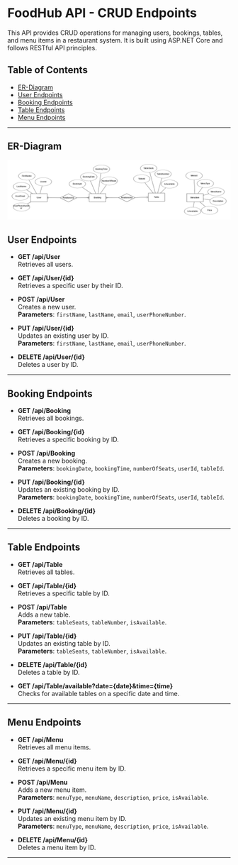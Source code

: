 # FoodHub API - CRUD Endpoints

This API provides CRUD operations for managing users, bookings, tables, and menu items in a restaurant system. It is built using ASP.NET Core and follows RESTful API principles.

## Table of Contents

- [ER-Diagram](#er-diagram)
- [User Endpoints](#user-endpoints)
- [Booking Endpoints](#booking-endpoints)
- [Table Endpoints](#table-endpoints)
- [Menu Endpoints](#menu-endpoints)

---

## ER-Diagram
![ER-Diagram](https://github.com/Jonzy81/FoodHub/blob/master/image(1).png)

## User Endpoints

- **GET /api/User**  
  Retrieves all users.

- **GET /api/User/{id}**  
  Retrieves a specific user by their ID.

- **POST /api/User**  
  Creates a new user.  
  **Parameters**: `firstName`, `lastName`, `email`, `userPhoneNumber`.

- **PUT /api/User/{id}**  
  Updates an existing user by ID.  
  **Parameters**: `firstName`, `lastName`, `email`, `userPhoneNumber`.

- **DELETE /api/User/{id}**  
  Deletes a user by ID.

---

## Booking Endpoints

- **GET /api/Booking**  
  Retrieves all bookings.

- **GET /api/Booking/{id}**  
  Retrieves a specific booking by ID.

- **POST /api/Booking**  
  Creates a new booking.  
  **Parameters**: `bookingDate`, `bookingTime`, `numberOfSeats`, `userId`, `tableId`.

- **PUT /api/Booking/{id}**  
  Updates an existing booking by ID.  
  **Parameters**: `bookingDate`, `bookingTime`, `numberOfSeats`, `userId`, `tableId`.

- **DELETE /api/Booking/{id}**  
  Deletes a booking by ID.

---

## Table Endpoints

- **GET /api/Table**  
  Retrieves all tables.

- **GET /api/Table/{id}**  
  Retrieves a specific table by ID.

- **POST /api/Table**  
  Adds a new table.  
  **Parameters**: `tableSeats`, `tableNumber`, `isAvailable`.

- **PUT /api/Table/{id}**  
  Updates an existing table by ID.  
  **Parameters**: `tableSeats`, `tableNumber`, `isAvailable`.

- **DELETE /api/Table/{id}**  
  Deletes a table by ID.

- **GET /api/Table/available?date={date}&time={time}**  
  Checks for available tables on a specific date and time.

---

## Menu Endpoints

- **GET /api/Menu**  
  Retrieves all menu items.

- **GET /api/Menu/{id}**  
  Retrieves a specific menu item by ID.

- **POST /api/Menu**  
  Adds a new menu item.  
  **Parameters**: `menuType`, `menuName`, `description`, `price`, `isAvailable`.

- **PUT /api/Menu/{id}**  
  Updates an existing menu item by ID.  
  **Parameters**: `menuType`, `menuName`, `description`, `price`, `isAvailable`.

- **DELETE /api/Menu/{id}**  
  Deletes a menu item by ID.

---

